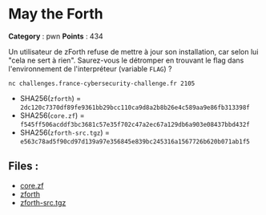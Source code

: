 # May the Forth

**Category** : pwn
**Points** : 434

Un utilisateur de zForth refuse de mettre à jour son installation, car selon lui "cela ne sert à rien".
Saurez-vous le détromper en trouvant le flag dans l'environnement de l'interpréteur (variable `FLAG`) ?

`nc challenges.france-cybersecurity-challenge.fr 2105`

* SHA256(`zforth`) = `2dc120c7370df89fe9361bb29bcc110ca9d8a2b8b26e4c589aa9e86fb313398f`
* SHA256(`core.zf`) = `f545ff506acddf3bc3681c57e35f702c47a2ec67a129db6a903e08437bbd432f`
* SHA256(`zforth-src.tgz`) = `e563c78ad5f90cd97d139a97e356845e839bc245316a1567726b620b071ab1f5`

## Files : 
 - [core.zf](./core.zf)
 - [zforth](./zforth)
 - [zforth-src.tgz](./zforth-src.tgz)


